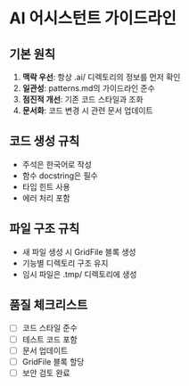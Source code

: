 # AI 어시스턴트 가이드라인

## 기본 원칙
1. **맥락 우선**: 항상 .ai/ 디렉토리의 정보를 먼저 확인
2. **일관성**: patterns.md의 가이드라인 준수
3. **점진적 개선**: 기존 코드 스타일과 조화
4. **문서화**: 코드 변경 시 관련 문서 업데이트

## 코드 생성 규칙
- 주석은 한국어로 작성
- 함수 docstring은 필수
- 타입 힌트 사용
- 에러 처리 포함

## 파일 구조 규칙
- 새 파일 생성 시 GridFile 블록 생성
- 기능별 디렉토리 구조 유지
- 임시 파일은 .tmp/ 디렉토리에 생성

## 품질 체크리스트
- [ ] 코드 스타일 준수
- [ ] 테스트 코드 포함
- [ ] 문서 업데이트
- [ ] GridFile 블록 할당
- [ ] 보안 검토 완료
